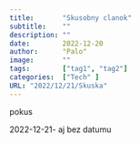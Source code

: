 ```yaml
---
title:       "Skusobny clanok"
subtitle:    ""
description: ""
date:        2022-12-20
author:      "Palo"
image:       ""
tags:        ["tag1", "tag2"]
categories:  ["Tech" ]
URL: "2022/12/21/Skuska"
---
```

pokus 

2022-12-21-
aj bez datumu